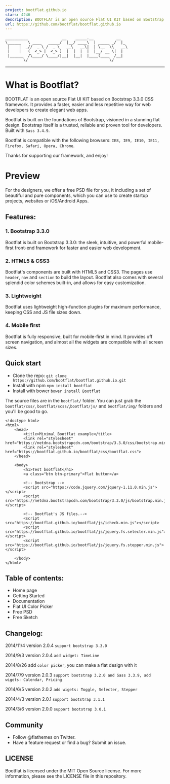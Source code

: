 ```yaml
---
project: bootflat.github.io
stars: 4246
description: BOOTFLAT is an open source Flat UI KIT based on Bootstrap 3.3.0 CSS framework. It provides a faster, easier and less repetitive way for web developers to create elegant web apps.
url: https://github.com/bootflat/bootflat.github.io
---
```


```
__________               __    _____.__          __
\______   \ ____   _____/  |__/ ____\  | _____ _/  |_
 |    |  _//  _ \ /  _ \   __\   __\|  | \__  \\   __\
 |    |   (  <_> |  <_> )  |  |  |  |  |__/ __ \|  |
 |______  /\____/ \____/|__|  |__|  |____(____  /__|
        \/                                    \/
```

* * *

What is Bootflat?
=================

BOOTFLAT is an open source Flat UI KIT based on Bootstrap 3.3.0 CSS framework. It provides a faster, easier and less repetitive way for web developers to create elegant web apps.

Bootflat is built on the foundations of Bootstrap, visioned in a stunning flat design. Bootstrap itself is a trusted, reliable and proven tool for developers. Built with `Sass 3.4.9`.

Bootflat is compatible with the following browsers: `IE8, IE9, IE10, IE11, Firefox, Safari, Opera, Chrome`.

Thanks for supporting our framework, and enjoy!

Preview
=======

For the designers, we offer a free PSD file for you, it including a set of beautiful and pure components, which you can use to create startup projects, websites or iOS/Android Apps.

Features:
---------

### 1\. Bootstrap 3.3.0

Bootflat is built on Bootstrap 3.3.0: the sleek, intuitive, and powerful mobile-first front-end framework for faster and easier web development.

### 2\. HTML5 & CSS3

Bootflat's components are built with HTML5 and CSS3. The pages use `header`, `nav` and `section` to build the layout. Bootflat also comes with several splendid color schemes built-in, and allows for easy customization.

### 3\. Lightweight

Bootflat uses lightweight high-function plugins for maximum performance, keeping CSS and JS file sizes down.

### 4\. Mobile first

Bootflat is fully responsive, built for mobile-first in mind. It provides off screen navigation, and almost all the widgets are compatible with all screen sizes.

Quick start
-----------

-   Clone the repo: `git clone https://github.com/bootflat/bootflat.github.io.git`
-   Install with npm `npm install bootflat`
-   Install with bower `bower install Bootflat`

The source files are in the `bootflat/` folder. You can just grab the `bootflat/css/`, `bootflat/scss/`,`bootflat/js/` and `bootflat/img/` folders and you'll be good to go.

```
<!doctype html>
<html>
    <head>
        <title>Minimal Bootflat example</title>
        <link rel="stylesheet" href="https://netdna.bootstrapcdn.com/bootstrap/3.3.0/css/bootstrap.min.css">
        <link rel="stylesheet" href="https://bootflat.github.io/bootflat/css/bootflat.css">
    </head>

    <body>
        <h1>Test bootflat</h1>
        <a class="btn btn-primary">Flat button</a>

        <!-- Bootstrap -->
        <script src="https://code.jquery.com/jquery-1.11.0.min.js"></script>
        <script src="https://netdna.bootstrapcdn.com/bootstrap/3.3.0/js/bootstrap.min.js"></script>

        <!-- Bootflat's JS files.-->
        <script src="https://bootflat.github.io/bootflat/js/icheck.min.js"></script>
        <script src="https://bootflat.github.io/bootflat/js/jquery.fs.selecter.min.js"></script>
        <script src="https://bootflat.github.io/bootflat/js/jquery.fs.stepper.min.js"></script>

    </body>
</html>
```

Table of contents:
------------------

-   Home page
-   Getting Started
-   Documentation
-   Flat UI Color Picker
-   Free PSD
-   Free Sketch

Changelog:
----------

2014/11/4 version 2.0.4 `support bootstrap 3.3.0`

2014/9/3 version 2.0.4 `add widget: TimeLine`

2014/8/26 add `color picker`, you can make a flat design with it

2014/7/9 version 2.0.3 `support bootstrap 3.2.0 and Sass 3.3.9, add wigets: Calendar, Pricing`

2014/6/5 version 2.0.2 `add wigets: Toggle, Selecter, Stepper`

2014/4/3 version 2.0.1 `support bootstrap 3.1.1`

2014/3/6 version 2.0.0 `support bootstrap 3.0.1`

Community
---------

-   Follow @flathemes on Twitter.
-   Have a feature request or find a bug? Submit an issue.

LICENSE
-------

Bootflat is licensed under the MIT Open Source license. For more information, please see the LICENSE file in this repository.

